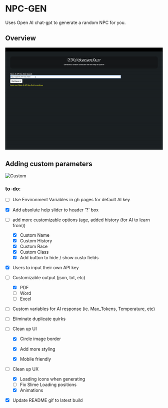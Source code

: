 # NPC-GEN
Uses Open AI chat-gpt to generate a random NPC for you.

## Overview
![Sample](public/images/sample.gif)

## Adding custom parameters
![Custom](public/images/custom.gif)

### to-do:

- [ ] Use Environment Variables in gh pages for default AI key 
- [x] Add absolute help slider to header '?' box
  
- [ ] add more customizable options (age, added history (for AI to learn from))
  - [x] Custom Name
  - [x] Custom History
  - [x] Custom Race
  - [x] Custom Class
  - [x] Add button to hide / show custo fields
  
- [x] Users to input their own API key
  
- [ ] Customizable output (json, txt, etc)
  - [x] PDF
  - [ ] Word
  - [ ] Excel

- [ ] Custom variables for AI response (ie. Max_Tokens, Temperature, etc)
- [ ] Eliminate duplicate quirks


- [ ] Clean up UI
  - [x] Circle image border
  - [x] Add more styling
  - [x] Mobile friendly


- [ ] Clean up UX
  - [x] Loading icons when generating 
  - [ ] Fix Slime Loading positions
  - [x] Animations
  
- [x] Update README gif to latest build